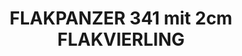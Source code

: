 ---
layout: product
title: "FLAKPANZER 341 mit 2cm FLAKVIERLING"
price: "2900" 
desc: "Maketa"
img_path: "/assets/img/DRA7487.webp"
brand: "Dragon"
available: false
special_offer: false
new: false
soon: false
cat: "010000"
subcat: "010600"
subsubcat: "0N/A"
sifra: "DRA7487"
popular: false
spec: false
---